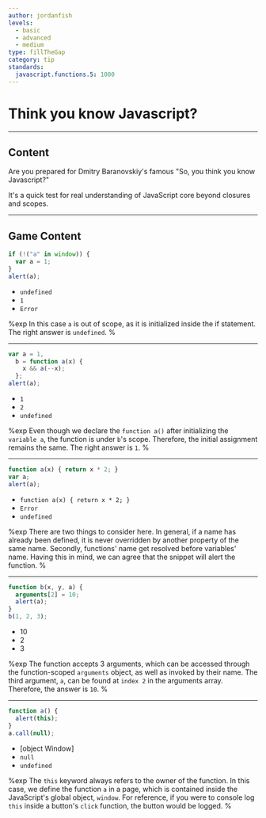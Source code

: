 ```yaml
---
author: jordanfish
levels:
  - basic
  - advanced
  - medium
type: fillTheGap
category: tip
standards:
  javascript.functions.5: 1000
---
```


# Think you know Javascript?


---

## Content

Are you prepared for Dmitry Baranovskiy's famous "So, you think you know Javascript?"

It's a quick test for real understanding of JavaScript core beyond closures and scopes.


---

## Game Content

```javascript
if (!("a" in window)) {
  var a = 1;
}
alert(a);
```

* `undefined`
* `1`
* `Error`

%exp
In this case `a` is out of scope, as it is initialized inside the if statement. The right answer is `undefined`.
%

---

```javascript
var a = 1,
  b = function a(x) {
    x && a(--x);
  };
alert(a);
```

* `1`
* `2`
* `undefined`

%exp
Even though we declare the `function a()` after initializing the `variable a`, the function is under `b`'s scope.
Therefore, the initial assignment remains the same. The right answer is `1`.
%

---

```javascript
function a(x) { return x * 2; }
var a;
alert(a);
```

* `function a(x) { return x * 2; }`
* `Error`
* `undefined`

%exp
There are two things to consider here. In general, if a name has already been defined, it is never overridden by another property of the same name. Secondly, functions' name get resolved before variables' name. Having this in mind, we can agree that the snippet will alert the function.
%

---

```javascript
function b(x, y, a) {
  arguments[2] = 10;
  alert(a);
}
b(1, 2, 3);
```

* 10
* 2
* 3

%exp
The function accepts 3 arguments, which can be accessed through the function-scoped `arguments` object, as well as invoked by their name. The third argument, `a`, can be found at `index 2` in the arguments array. Therefore, the answer is `10`.
%

---

```javascript
function a() {
  alert(this);
}
a.call(null);
```

* [object Window]
* `null`
* `undefined`

%exp
The `this` keyword always refers to the owner of the function. In this case, we define the function `a` in a page, which is contained inside the JavaScript's global object, `window`. For reference, if you were to console log `this` inside a button's `click` function, the button would be logged.
%
